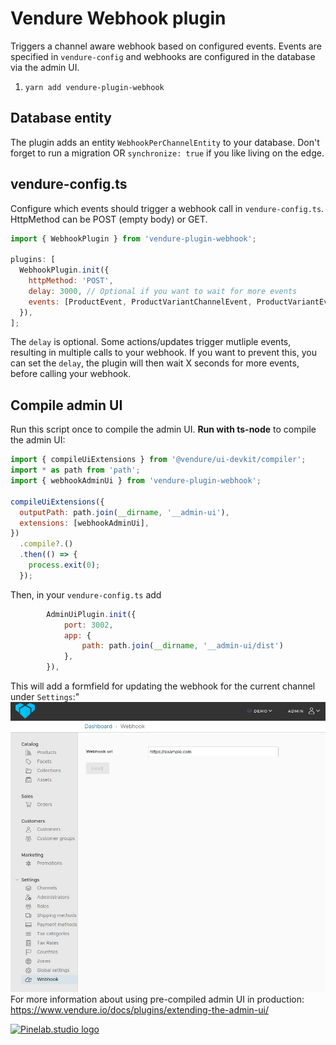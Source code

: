 # Vendure Webhook plugin

Triggers a channel aware webhook based on configured events.
Events are specified in `vendure-config` and webhooks are configured in the database via the admin UI.

1. `yarn add vendure-plugin-webhook`

## Database entity

The plugin adds an entity `WebhookPerChannelEntity` to your database.
Don't forget to run a migration OR `synchronize: true` if you like living on the edge.

## vendure-config.ts

Configure which events should trigger a webhook call in `vendure-config.ts`. HttpMethod can be POST (empty body) or GET.

```js
import { WebhookPlugin } from 'vendure-plugin-webhook';

plugins: [
  WebhookPlugin.init({
    httpMethod: 'POST',
    delay: 3000, // Optional if you want to wait for more events
    events: [ProductEvent, ProductVariantChannelEvent, ProductVariantEvent],
  }),
];
```

The `delay` is optional. Some actions/updates trigger mutliple events, resulting in multiple calls to your webhook.
If you want to prevent this, you can set the `delay`, the plugin will then wait X seconds for more events,
before calling your webhook.

## Compile admin UI

Run this script once to compile the admin UI. **Run with ts-node** to compile the admin UI:

```js
import { compileUiExtensions } from '@vendure/ui-devkit/compiler';
import * as path from 'path';
import { webhookAdminUi } from 'vendure-plugin-webhook';

compileUiExtensions({
  outputPath: path.join(__dirname, '__admin-ui'),
  extensions: [webhookAdminUi],
})
  .compile?.()
  .then(() => {
    process.exit(0);
  });
```

Then, in your `vendure-config.ts` add

```js
        AdminUiPlugin.init({
            port: 3002,
            app: {
                path: path.join(__dirname, '__admin-ui/dist')
            },
        }),
```

This will add a formfield for updating the webhook for the current channel under `Settings`:"  
![Webhook admin UI](webhook-admin-ui.jpeg)  
For more information about using pre-compiled admin UI in production: https://www.vendure.io/docs/plugins/extending-the-admin-ui/

[![Pinelab.studio logo](https://pinelab.studio/pinelab_logo.png)](https://pinelab.studio)
